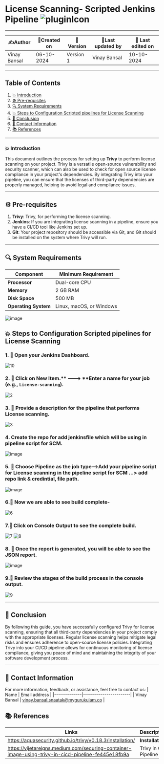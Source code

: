 # License Scanning- Scripted Jenkins Pipeline  ![pluginIcon](https://github.com/user-attachments/assets/99182f40-0f7a-47bb-b1d0-2e014689d2dd)



---  

| ✍️Author      | 📅Created on  |📌 Version    | 📝Last updated by |📅 Last edited on |
|-------------|-------------|------------|-----------------|----------------|
| Vinay Bansal | 06-10-2024  | Version 1  | Vinay Bansal     | 10-10-2024     |

---
## Table of Contents
1. [💥 Introduction](#-introduction)
2. [⚙️ Pre-requisites](#-pre-requisites)
3. [🔍 System Requirements](#-system-requirements)
4. [💥 Steps to Configuration Scripted pipelines for License Scanning](#-steps-to-configuration-scripted-pipelines-for-license-scanning)
5. [📛 Conclusion](#-conclusion)
6. [📧 Contact Information](#-contact-information)
7. [📚 References](#-references)

---
### 💥 Introduction
This document outlines the process for setting up **Trivy** to perform license scanning on your project. Trivy is a versatile open-source vulnerability and security scanner, which can also be used to check for open source license compliance in your project's dependencies. By integrating Trivy into your pipeline, you can ensure that the licenses of third-party dependencies are properly managed, helping to avoid legal and compliance issues.

---

## ⚙ Pre-requisites
1. **Trivy**: Trivy, for performing the license scanning.
2. **Jenkins**: If you are integrating license scanning in a pipeline, ensure you have a CI/CD tool like Jenkins set up.
3. **Git**: Your project repository should be accessible via Git, and Git should be installed on the system where Trivy will run.
---
## 🔍 System Requirements
| Component         | Minimum Requirement       | 
|-------------------|---------------------------|
| **Processor**     | Dual-core CPU             | 
| **Memory**        | 2 GB RAM                  | 
| **Disk Space**    | 500 MB                    |
| **Operating System** | Linux, macOS, or Windows | 

![image](https://github.com/user-attachments/assets/eb91843f-c210-491f-8ba6-6ed7a61a4961)


## 💥 Steps to Configuration Scripted pipelines for License Scanning

### 1. 🚀 Open your Jenkins Dashboard.
![10](https://github.com/user-attachments/assets/11ac0745-d068-436d-9f97-6a6d356be797)

### 2. 🚀 Click on **New Item**.** ---> **Enter a name for your job (e.g., `License-scanning`).
![2](https://github.com/user-attachments/assets/82f7c0e1-b0f6-47eb-98d9-5e39b2b2a4dc)


### 3. 🚀 Provide a description for the pipeline that performs License scanning.
![3](https://github.com/user-attachments/assets/b4ed058b-d2d8-4bab-90ad-8da333f6ec66)


### 4. Create the repo for add jenkinsfile which will be using in pipeline script for SCM.
![image](https://github.com/user-attachments/assets/5932baee-8d4a-408a-ad12-01de2c3de8df)


### 5. 🚀 Choose Pipeline as the job type-->Add your pipeline script for License scanning in the pipeline script for SCM ...> add repo link & credintial, file path.
![image](https://github.com/user-attachments/assets/19f80128-a236-4b3b-b55a-20f76c7ef643)


### 6.🚀 Now we are able to see build complete-
![6](https://github.com/user-attachments/assets/f35b295f-f940-417a-b04f-55e0fed689be)


### 7.🚀 Click on Console Output to see the complete build.
![7](https://github.com/user-attachments/assets/041e932f-31d4-480d-a9fd-ac2495bedcee)
![8](https://github.com/user-attachments/assets/893d45c0-aa1e-4a82-aa84-1b340d4d2da7)

### 8. 🚀 Once the report is generated, you will be able to see the JSON report.
![image](https://github.com/user-attachments/assets/5380a416-e52b-4455-939f-34f360231023)


### 9.🚀 Review the stages of the build process in the console output.
![9](https://github.com/user-attachments/assets/d8583d81-5970-4df8-97d4-865745b3ebe4)


---

## 📛 Conclusion

By following this guide, you have successfully configured Trivy for license scanning, ensuring that all third-party dependencies in your project comply with the appropriate licenses. Regular license scanning helps mitigate legal risks and ensures adherence to open-source license policies. Integrating Trivy into your CI/CD pipeline allows for continuous monitoring of license compliance, giving you peace of mind and maintaining the integrity of your software development process.

---

##  📧 Contact Information
For more information, feedback, or assistance, feel free to contact us:
| Name         | Email address          |
|--------------|------------------------|
| Vinay Bansal | vinay.bansal.snaatak@mygurukulam.co |


## 📚 References
| Links                                             | Descriptions                                                    |
|---------------------------------------------------|-----------------------------------------------------------------|
|https://aquasecurity.github.io/trivy/v0.18.3/installation/| **Installation** |
|https://vijetareigns.medium.com/securing-container-image-using-trivy-in-cicd-pipeline-fe445e18fb9a|Trivy in CICD Pipeline|
